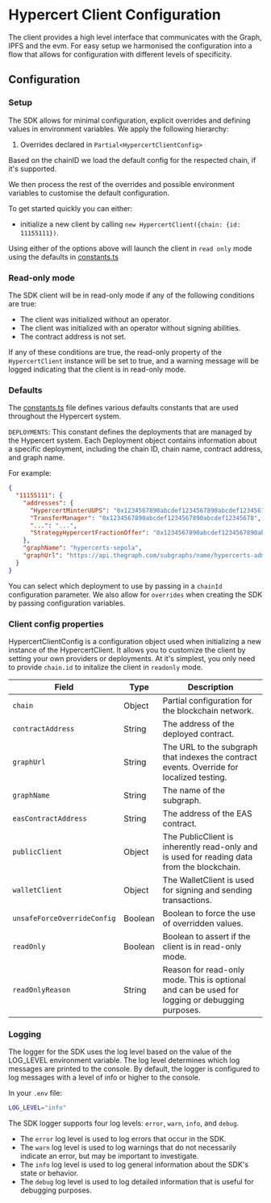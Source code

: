 # Hypercert Client Configuration

The client provides a high level interface that communicates with the Graph, IPFS and the evm. For easy setup we harmonised the configuration into a flow that allows for configuration with different levels of specificity.

## Configuration

### Setup

The SDK allows for minimal configuration, explicit overrides and defining values in environment variables. We apply the following hierarchy:

1. Overrides declared in `Partial<HypercertClientConfig>`

Based on the chainID we load the default config for the respected chain, if it's supported.

We then process the rest of the overrides and possible environment variables to customise the default configuration.

To get started quickly you can either:

- initialize a new client by calling `new HypercertClient({chain: {id: 11155111})`.

Using either of the options above will launch the client in `read only` mode using the defaults in [constants.ts](https://github.com/hypercerts-org/hypercerts/blob/main/sdk/src/constants.ts)

### Read-only mode

The SDK client will be in read-only mode if any of the following conditions are true:

- The client was initialized without an operator.
- The client was initialized with an operator without signing abilities.
- The contract address is not set.

If any of these conditions are true, the read-only property of the `HypercertClient` instance will be set to true, and a warning message will be logged indicating that the client is in read-only mode.

### Defaults

The [constants.ts](https://github.com/hypercerts-org/hypercerts/blob/main/sdk/src/constants.ts) file defines various defaults constants that are used throughout the Hypercert system.

`DEPLOYMENTS`: This constant defines the deployments that are managed by the Hypercert system. Each Deployment object
contains information about a specific deployment, including the chain ID, chain name, contract address, and graph name.

For example:

```json
{
  "11155111": {
    "addresses": {
      "HypercertMinterUUPS": "0x1234567890abcdef1234567890abcdef12345678",
      "TransferManager": "0x1234567890abcdef1234567890abcdef12345678",
      "...": "...",
      "StrategyHypercertFractionOffer": "0x1234567890abcdef1234567890abcdef12345678"
    },
    "graphName": "hypercerts-sepola",
    "graphUrl": "https://api.thegraph.com/subgraphs/name/hypercerts-admin/hypercerts-sepolia"
  }
}
```

You can select which deployment to use by passing in a `chainId` configuration parameter. We also allow for `overrides`
when creating the SDK by passing configuration variables.

### Client config properties

HypercertClientConfig is a configuration object used when initializing a new instance of the HypercertClient. It allows
you to customize the client by setting your own providers or deployments. At it's simplest, you only need to provide
`chain.id` to initalize the client in `readonly` mode.

| Field                       | Type    | Description                                                                                    |
| --------------------------- | ------- | ---------------------------------------------------------------------------------------------- |
| `chain`                     | Object  | Partial configuration for the blockchain network.                                              |
| `contractAddress`           | String  | The address of the deployed contract.                                                          |
| `graphUrl`                  | String  | The URL to the subgraph that indexes the contract events. Override for localized testing.      |
| `graphName`                 | String  | The name of the subgraph.                                                                      |
| `easContractAddress`        | String  | The address of the EAS contract.                                                               |
| `publicClient`              | Object  | The PublicClient is inherently read-only and is used for reading data from the blockchain.     |
| `walletClient`              | Object  | The WalletClient is used for signing and sending transactions.                                 |
| `unsafeForceOverrideConfig` | Boolean | Boolean to force the use of overridden values.                                                 |
| `readOnly`                  | Boolean | Boolean to assert if the client is in read-only mode.                                          |
| `readOnlyReason`            | String  | Reason for read-only mode. This is optional and can be used for logging or debugging purposes. |

### Logging

The logger for the SDK uses the log level based on the value of the LOG_LEVEL environment variable. The log level
determines which log messages are printed to the console. By default, the logger is configured to log messages with a
level of info or higher to the console.

In your `.env` file:

```bash
LOG_LEVEL="info"
```

The SDK logger supports four log levels: `error`, `warn`, `info`, and `debug`.

- The `error` log level is used to log errors that occur in the SDK.
- The `warn` log level is used to log warnings that do not necessarily indicate an error, but may be important to investigate.
- The `info` log level is used to log general information about the SDK's state or behavior.
- The `debug` log level is used to log detailed information that is useful for debugging purposes.
